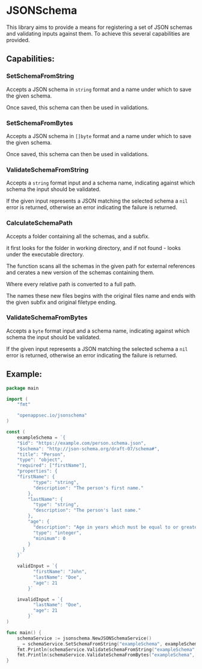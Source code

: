 # JSONSchema

This library aims to provide a means for registering a set of JSON schemas and validating inputs against them.
To achieve this several capabilities are provided. 

## Capabilities:

### SetSchemaFromString
Accepts a JSON schema in `string` format and a name under which to save the given schema. 

Once saved, this schema can then be used in validations. 

### SetSchemaFromBytes
Accepts a JSON schema in `[]byte` format and a name under which to save the given schema. 

Once saved, this schema can then be used in validations. 

### ValidateSchemaFromString
Accepts a `string` format input and a schema name, indicating against which schema the input should be validated.

If the given input represents a JSON matching the selected schema a `nil` error is returned, otherwise an error indicating the failure is returned. 

### CalculateSchemaPath
Accepts a folder containing all the schemas, and a subfix.

it first looks for the folder in working directory, and if not found - looks under the executable directory.

The function scans all the schemas in the given path for external references and cerates a new version of the schemas containing them. 

Where every relative path is converted to a full path. 

The names these new files begins with the original files name and ends with the given subfix and original filetype ending. 

### ValidateSchemaFromBytes
Accepts a `byte` format input and a schema name, indicating against which schema the input should be validated.

If the given input represents a JSON matching the selected schema a `nil` error is returned, otherwise an error indicating the failure is returned. 


## Example:

```go
package main

import (
	"fmt"

	"openappsec.io/jsonschema"
)

const (
	exampleSchema = `{
    "$id": "https://example.com/person.schema.json",
    "$schema": "http://json-schema.org/draft-07/schema#",
    "title": "Person",
    "type": "object",
    "required": ["firstName"],
    "properties": {
  	"firstName": {
		  "type": "string",
		  "description": "The person's first name."
		},
		"lastName": {
		  "type": "string",
		  "description": "The person's last name."
		},
		"age": {
		  "description": "Age in years which must be equal to or greater than zero.",
		  "type": "integer",
		  "minimum": 0
		}
	  }
	}`

	validInput = `{
		  "firstName": "John",
		  "lastName": "Doe",
		  "age": 21
		}`

	invalidInput = `{
		  "lastName": "Doe",
		  "age": 21
		}`
)

func main() {
	schemaService := jsonschema.NewJSONSchemaService()
	_ = schemaService.SetSchemaFromString("exampleSchema", exampleSchema)
	fmt.Println(schemaService.ValidateSchemaFromString("exampleSchema",validInput)) // prints nil since this is a valid JSON based on the schema
	fmt.Println(schemaService.ValidateSchemaFromBytes("exampleSchema",[]byte(invalidInput))) // prints error since this is not a valid JSON based on the schema
}
```
